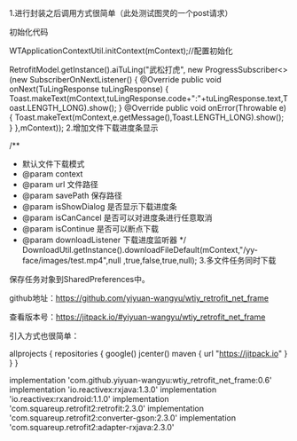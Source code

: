 1.进行封装之后调用方式很简单（此处测试图灵的一个post请求）

初始化代码

WTApplicationContextUtil.initContext(mContext);//配置初始化


 RetrofitModel.getInstance().aiTuLing("武松打虎",
        new ProgressSubscriber<>(new SubscriberOnNextListener<TuLingResponse>() {
    @Override
    public void onNext(TuLingResponse tuLingResponse) {
        Toast.makeText(mContext,tuLingResponse.code+":"+tuLingResponse.text,Toast.LENGTH_LONG).show();
    }
    @Override
    public void onError(Throwable e) {
        Toast.makeText(mContext,e.getMessage(),Toast.LENGTH_LONG).show();
    }
},mContext));
2.增加文件下载进度条显示

/**
 * 默认文件下载模式
 * @param context
 * @param url 文件路径
 * @param savePath 保存路径
 * @param isShowDialog 是否显示下载进度条
 * @param isCanCancel 是否可以对进度条进行任意取消
 * @param isContinue 是否可以断点下载
 * @param downloadListener 下载进度监听器
 */
DownloadUtil.getInstance().downloadFileDefault(mContext,"/yy-face/images/test.mp4",null
        ,true,false,true,null);
3.多文件任务同时下载

保存任务对象到SharedPreferences中。



github地址：https://github.com/yiyuan-wangyu/wtiy_retrofit_net_frame

查看版本号：https://jitpack.io/#yiyuan-wangyu/wtiy_retrofit_net_frame

引入方式也很简单：

allprojects {
    repositories {
        google()
        jcenter()
        maven { url "https://jitpack.io" }
    }
}

implementation 'com.github.yiyuan-wangyu:wtiy_retrofit_net_frame:0.6'
implementation 'io.reactivex:rxjava:1.3.0'
implementation 'io.reactivex:rxandroid:1.1.0'
implementation 'com.squareup.retrofit2:retrofit:2.3.0'
implementation 'com.squareup.retrofit2:converter-gson:2.3.0'
implementation 'com.squareup.retrofit2:adapter-rxjava:2.3.0'
